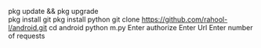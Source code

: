 pkg update && pkg upgrade<br>
pkg install git
pkg install python
git clone https://github.com/rahool-l/android.git
cd android
python m.py
Enter authorize
Enter Url
Enter number of requests 
